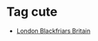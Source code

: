 <!--
title: Tag cute
date: 2020-06-28T14:55:35.192Z
tags:
-->
# Tag cute

 * [London Blackfriars Britain](127862031617.md)